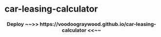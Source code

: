 # car-leasing-calculator

<h3 align="center">Deploy ~~>> https://voodoograywood.github.io/car-leasing-calculator <<~~</h3>
